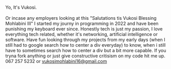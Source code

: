 Yo, It's Vukosi.  
<br>
Or incase any employers looking at this "Salutations tis Vukosi Blessing Mohlabini III"
I started my journy in programming in 2022 and have been punishing my keyboard ever since. Honestly tech is just my passion, I love everything tech related,
whether it's networking, artificial intelligence or software. 
Have fun looking through my projects from my early days (when I still had to google search how to center a div everyday) to know, when i still have to sometimes
search how to center a div but a bit more capable. 
If you tryna fork anything or just give constructive critisism on my code hit me up.
067 257 5232
or vukosimohlabini16@gmail.com

<!---
Vukosi16/Vukosi16 is a ✨ special ✨ repository because its `README.md` (this file) appears on your GitHub profile.
You can click the Preview link to take a look at your changes.
--->
